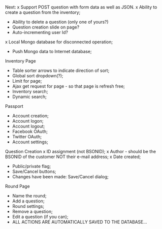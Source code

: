 Next:
x Support POST question with form data as well as JSON.
x Ability to create a question from the inventory;
- Ability to delete a question (only one of yours?)
- Question creation slide on page?
- Auto-incrementing user Id?

x Local Mongo database for disconnected operation;
- Push Mongo data to Internet database;

Inventory Page
- Table sorter arrows to indicate direction of sort;
- Global sort dropdown(?);
- Limit for page;
- Ajax get request for page - so that page is refresh free;
- Inventory search;
- Dynamic search;

Passport
- Account creation;
- Account logon;
- Account logout;
- Facebook OAuth;
- Twitter OAuth;
- Account settings;

Question Creation
x ID assignment (not BSONID);
x Author - should be the BSONID of the customer NOT their e-mail address;
x Date created;
- Public/private flag;
- Save/Cancel buttons;
- Changes have been made: Save/Cancel dialog;

Round Page
- Name the round;
- Add a question;
- Round settings;
- Remove a question;
- Edit a question (if you can);
- ALL ACTIONS ARE AUTOMATICALLY SAVED TO THE DATABASE...